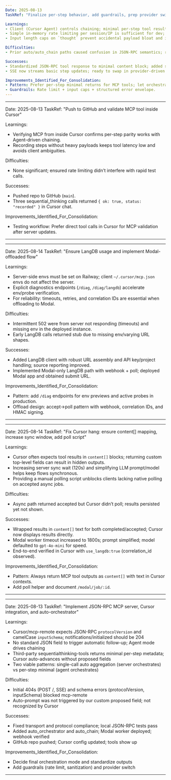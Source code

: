 ```yaml
---
Date: 2025-08-13
TaskRef: "Finalize per-step behavior, add guardrails, prep provider switch"

Learnings:
- Client (Cursor Agent) controls chaining; minimal per-step tool results avoid protocol ambiguities.
- Simple in-memory rate limiting per session/IP is sufficient for dev; expose window/max via env.
- Input length caps on `thought` prevent accidental payload bloat and improve stability.

Difficulties:
- Prior auto/auto_chain paths caused confusion in JSON-RPC semantics; removed for parity.

Successes:
- Standardized JSON-RPC tool response to minimal content block; added structured errors consistently.
- SSE now streams basic step updates; ready to swap in provider-driven events.

Improvements_Identified_For_Consolidation:
- Pattern: Prefer per-step minimal returns for MCP tools; let orchestrators or clients handle chaining.
- Guardrails: Rate limit + input caps + structured error envelope.
---
```


---
Date: 2025-08-13
TaskRef: "Push to GitHub and validate MCP tool inside Cursor"

Learnings:
- Verifying MCP from inside Cursor confirms per-step parity works with Agent-driven chaining.
- Recording steps without heavy payloads keeps tool latency low and avoids client ambiguities.

Difficulties:
- None significant; ensured rate limiting didn’t interfere with rapid test calls.

Successes:
- Pushed repo to GitHub (`main`).
- Three sequential_thinking calls returned `{ ok: true, status: "recorded" }` in Cursor chat.

Improvements_Identified_For_Consolidation:
- Testing workflow: Prefer direct tool calls in Cursor for MCP validation after server updates.
---

---
Date: 2025-08-14
TaskRef: "Ensure LangDB usage and implement Modal-offloaded flow"

Learnings:
- Server-side envs must be set on Railway; client `~/.cursor/mcp.json` envs do not affect the server.
- Explicit diagnostics endpoints (`/diag`, `/diag/langdb`) accelerate env/probe verification.
- For reliability: timeouts, retries, and correlation IDs are essential when offloading to Modal.

Difficulties:
- Intermittent 502 were from server not responding (timeouts) and missing env in the deployed instance.
- Early LangDB calls returned stub due to missing env/varying URL shapes.

Successes:
- Added LangDB client with robust URL assembly and API key/project handling; source reporting improved.
- Implemented Modal-only LangDB path with webhook + poll; deployed Modal app and obtained submit URL.

Improvements_Identified_For_Consolidation:
- Pattern: add `/diag` endpoints for env previews and active probes in production.
- Offload design: accept→poll pattern with webhook, correlation IDs, and HMAC signing.
---

---
Date: 2025-08-14
TaskRef: "Fix Cursor hang: ensure content[] mapping, increase sync window, add poll script"

Learnings:
- Cursor often expects tool results in `content[]` blocks; returning custom top-level fields can result in hidden outputs.
- Increasing server sync wait (120s) and simplifying LLM prompt/model helps keep flows synchronous.
- Providing a manual polling script unblocks clients lacking native polling on accepted async jobs.

Difficulties:
- Async path returned accepted but Cursor didn’t poll; results persisted yet not shown.

Successes:
- Wrapped results in `content[]` text for both completed/accepted; Cursor now displays results directly.
- Modal worker timeout increased to 1800s; prompt simplified; model defaulted to `gpt-4o-mini` for speed.
- End-to-end verified in Cursor with `use_langdb:true` (correlation_id observed).

Improvements_Identified_For_Consolidation:
- Pattern: Always return MCP tool outputs as `content[]` with text in Cursor contexts.
- Add poll helper and document `/modal/job/:id`.
---

---
Date: 2025-08-13
TaskRef: "Implement JSON-RPC MCP server, Cursor integration, and auto-orchestrator"

Learnings:
- Cursor/mcp-remote expects JSON-RPC `protocolVersion` and camelCase `inputSchema`; notifications/initialized should be 204
- No standard JSON field to trigger automatic follow-up; Agent mode drives chaining
- Third-party sequentialthinking-tools returns minimal per-step metadata; Cursor auto-advances without proposed fields
- Two viable patterns: single-call auto aggregation (server orchestrates) vs per-step minimal (agent orchestrates)

Difficulties:
- Initial 404s (POST /, SSE) and schema errors (protocolVersion, inputSchema) blocked mcp-remote
- Auto-prompt was not triggered by our custom proposed field; not recognized by Cursor

Successes:
- Fixed transport and protocol compliance; local JSON-RPC tests pass
- Added auto_orchestrator and auto_chain; Modal worker deployed; webhook verified
- GitHub repo pushed; Cursor config updated; tools show up

Improvements_Identified_For_Consolidation:
- Decide final orchestration mode and standardize outputs
- Add guardrails (rate limit, sanitization) and provider switch
---
